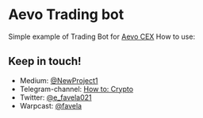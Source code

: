 # Aevo Trading bot
Simple example of Trading Bot for [Aevo CEX](https://app.aevo.xyz/r/Purring-Charm-Thaler)
How to use: 

## Keep in touch!

- Medium: [@NewProject1](https://medium.com/@NewProject1) 
- Telegram-channel: [How to: Crypto](https://t.me/howto_crypto)
- Twitter: [@e_favela021](https://twitter.com/e_favela021)
- Warpcast: [@favela](https://warpcast.com/favela)

